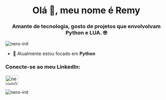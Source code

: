 <h1 align="center">Olá 👋, meu nome é Remy</h1>
<h3 align="center">Amante de tecnologia, gosto de projetos que envolvolvam Python e LUA. 🤓</h3>

<p align="left"> <img src="https://komarev.com/ghpvc/?username=nero-init&label=Profile%20views&color=0e75b6&style=flat" alt="nero-init" /> </p>

- 🌱 Atualmente estou focado em **Python**

<h3 align="left">Conecte-se ao meu LinkedIn:</h3>
<p align="left">
<a href="https://www.linkedin.com/in/remyalisson-batista/" target="blank"><img align="center" src="https://raw.githubusercontent.com/rahuldkjain/github-profile-readme-generator/master/src/images/icons/Social/linked-in-alt.svg" alt="nerinh0" height="30" width="40" /></a>
</p>

<p><img align="center" src="https://github-readme-stats.vercel.app/api/top-langs?username=nero-init&show_icons=true&locale=en&layout=compact" alt="nero-init" /></p>
